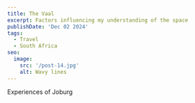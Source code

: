 ```yaml
---
title: The Vaal
excerpt: Factors influencing my understanding of the space
publishDate: 'Dec 02 2024'
tags:
  - Travel
  - South Africa
seo:
  image:
    src: '/post-14.jpg'
    alt: Wavy lines
---
```


Experiences of Joburg
